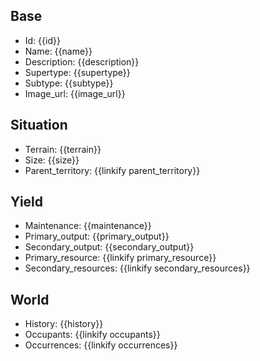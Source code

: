 ## Base
- <span class="text-field" data-tooltip="Text">Id</span>: {{id}}
- <span class="text-field" data-tooltip="Text">Name</span>: {{name}}
- <span class="text-field" data-tooltip="Text">Description</span>: {{description}}
- <span class="text-field" data-tooltip="Text">Supertype</span>: {{supertype}}
- <span class="text-field" data-tooltip="Text">Subtype</span>: {{subtype}}
- <span class="text-field" data-tooltip="Text">Image_url</span>: {{image_url}}

## Situation
- <span class="string" data-tooltip="Text">Terrain</span>: {{terrain}}
- <span class="integer" data-tooltip="Number, max: 0">Size</span>: {{size}}
- <span class="link-field" data-tooltip="Single Territory">Parent_territory</span>: {{linkify parent_territory}}

## Yield
- <span class="string" data-tooltip="Text">Maintenance</span>: {{maintenance}}
- <span class="integer" data-tooltip="Number, max: 0">Primary_output</span>: {{primary_output}}
- <span class="integer" data-tooltip="Number, max: 0">Secondary_output</span>: {{secondary_output}}
- <span class="link-field" data-tooltip="Single Construct">Primary_resource</span>: {{linkify primary_resource}}
- <span class="multi-link-field" data-tooltip="Multi Construct">Secondary_resources</span>: {{linkify secondary_resources}}

## World
- <span class="string" data-tooltip="Text">History</span>: {{history}}
- <span class="multi-link-field" data-tooltip="Multi Species">Occupants</span>: {{linkify occupants}}
- <span class="multi-link-field" data-tooltip="Multi Phenomenon">Occurrences</span>: {{linkify occurrences}}

